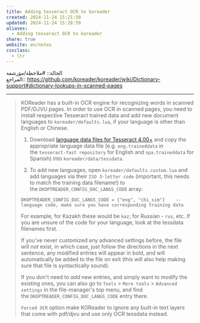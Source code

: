 ```yaml
---
title: Adding tesseract OCR to koreader
created: 2024-11-24 15:21:50
updated: 2024-11-24 15:28:59
aliases:
  - Adding tesseract OCR to koreader
share: true
website: en/notes
cssclass:
  - ltr
---
```


الحالة:: #ملاحظة/مؤرشفة  
المراجع:: <https://github.com/koreader/koreader/wiki/Dictionary-support#dictionary-lookups-in-scanned-pages>

---

> KOReader has a built-in OCR engine for recognizing words in scanned PDF/DJVU pages. In order to use OCR in scanned pages, you need to install respective Tesseract trained data and add new document languages to `koreader/defaults.lua`, if your language is other than English or Chinese.
>
> 1. Download [language data files for Tesseract 4.00+](https://tesseract-ocr.github.io/tessdoc/Data-Files) and copy the appropriate language data file (e.g. `eng.traineddata` in the `tesseract-fast repository` for English and `spa.traineddata` for Spanish) into `koreader/data/tessdata`.
>
> 2. To add new languages, open `koreader/defaults.custom.lua` and add languages via their `ISO 3-letter code` (important, this needs to match the training data filename!) to the `DKOPTREADER_CONFIG_DOC_LANGS_CODE` array:
>
> ```
> DKOPTREADER_CONFIG_DOC_LANGS_CODE = {"eng", "chi_sim"}    -- language code, make sure you have corresponding training data
> ```
>
> For example, for Kazakh these would be `kaz`; for Russian - `rus`, etc. If you are unsure of the code for your language, look at the tessdata filenames first.
>
> If you've never customized any advanced settings before, the file will _not_ exist, in which case, just follow the directions in the next sentence, any modified entries will appear in bold, and will automatically be added to the file on exit (this will also help making sure that file is syntactically sound).
>
> If you don't need to _add_ new entries, and simply want to modify the existing ones, you can also go to `Tools` > `More tools` > `Advanced settings` in the file-manager's top menu, and find the `DKOPTREADER_CONFIG_DOC_LANGS_CODE` entry there.
>
> `Forced OCR` option make KOReader to ignore any built-in text layers that come with pdf/djvu and use only OCR tessdata instead.
